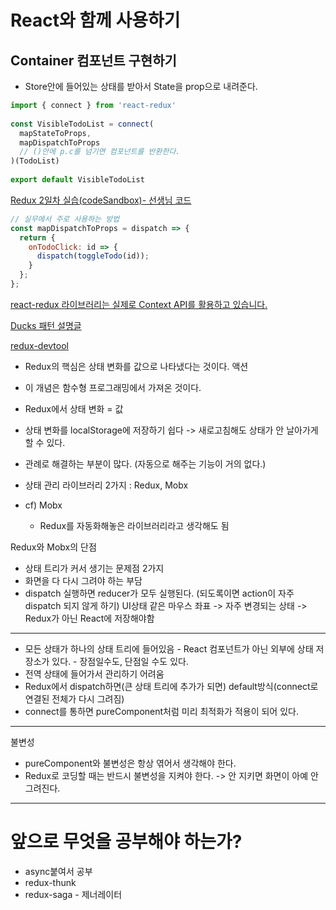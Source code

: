 # React와 함께 사용하기

## Container 컴포넌트 구현하기

- Store안에 들어있는 상태를 받아서 State을 prop으로 내려준다.

```js
import { connect } from 'react-redux'
​
const VisibleTodoList = connect(
  mapStateToProps,
  mapDispatchToProps
  // ()안에 p.c를 넘기면 컴포넌트를 반환한다.
)(TodoList)
​
export default VisibleTodoList
```

[Redux 2일차 실습(codeSandbox)- 선생님 코드](https://codesandbox.io/s/76ky8njyx)

```js
// 실무에서 주로 사용하는 방법
const mapDispatchToProps = dispatch => {
  return {
    onTodoClick: id => {
      dispatch(toggleTodo(id));
    }
  };
};
```

[react-redux 라이브러리는 실제로 Context API를 활용하고 있습니다. ](https://github.com/reduxjs/react-redux/tree/master/src/components)

[Ducks 패턴 설명글](http://guswnsxodlf.github.io/redux-ducks-pattern)

[redux-devtool](https://github.com/zalmoxisus/redux-devtools-extension)

- Redux의 핵심은 상태 변화를 값으로 나타냈다는 것이다. 액션
- 이 개념은 함수형 프로그래밍에서 가져온 것이다.

- Redux에서 상태 변화 = 값
- 상태 변화를 localStorage에 저장하기 쉽다 -> 새로고침해도 상태가 안 날아가게 할 수 있다.
- 관례로 해결하는 부분이 많다. (자동으로 해주는 기능이 거의 없다.)
- 상태 관리 라이브러리 2가지
  : Redux, Mobx
- cf) Mobx
  - Redux를 자동화해놓은 라이브러리라고 생각해도 됨

Redux와 Mobx의 단점

- 상태 트리가 커서 생기는 문제점 2가지
- 화면을 다 다시 그려야 하는 부담
- dispatch 실행하면 reducer가 모두 실행된다.
  (되도록이면 action이 자주 dispatch 되지 않게 하기)
  UI상태 같은 마우스 좌표 -> 자주 변경되는 상태 -> Redux가 아닌 React에 저장해야함

---

- 모든 상태가 하나의 상태 트리에 들어있음 - React 컴포넌트가 아닌 외부에 상태 저장소가 있다. - 장점일수도, 단점일 수도 있다.
- 전역 상태에 들어가서 관리하기 어려움
- Redux에서 dispatch하면(큰 상태 트리에 추가가 되면) default방식(connect로 연결된 전체가 다시 그려짐)
- connect를 통하면 pureComponent처럼 미리 최적화가 적용이 되어 있다.

---

불변성

- pureComponent와 불변성은 항상 엮어서 생각해야 한다.
- Redux로 코딩할 때는 반드시 불변성을 지켜야 한다. -> 안 지키면 화면이 아예 안 그려진다.

---

# 앞으로 무엇을 공부해야 하는가?

- async붙여서 공부
- redux-thunk
- redux-saga - 제너레이터
